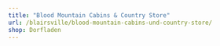```yaml
---
title: "Blood Mountain Cabins & Country Store"
url: /blairsville/blood-mountain-cabins-und-country-store/
shop: Dorfladen
---
```

